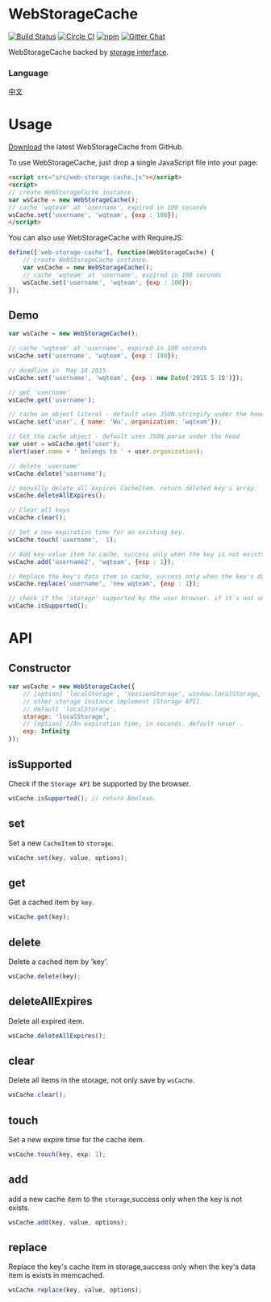 # WebStorageCache  
[![Build Status](https://travis-ci.org/WQTeam/web-storage-cache.svg?branch=master)](https://travis-ci.org/WQTeam/web-storage-cache)
[![Circle CI](https://circleci.com/gh/WQTeam/web-storage-cache.svg?style=svg)](https://circleci.com/gh/WQTeam/web-storage-cache)
[![npm](https://img.shields.io/npm/dt/web-storage-cache.svg)]()
<a href='https://gitter.im/WQTeam/web-storage-cache'>
<img src='https://badges.gitter.im/Join%20Chat.svg' alt='Gitter Chat' />
</a>

WebStorageCache backed by [storage interface](http://www.w3.org/TR/webstorage/#storage).  

### Language
[中文](https://github.com/WQTeam/web-storage-cache/blob/master/README_zh_CN.md)

# Usage

[Download](https://github.com/WQTeam/web-storage-cache/releases) the latest WebStorageCache from GitHub.

To use WebStorageCache, just drop a single JavaScript file into your page:
```html
<script src="src/web-storage-cache.js"></script>
<script>
// create WebStorageCache instance.
var wsCache = new WebStorageCache();
// cache 'wqteam' at 'username', expired in 100 seconds
wsCache.set('username', 'wqteam', {exp : 100});
</script>
```
You can also use WebStorageCache with RequireJS:
```javascript
define(['web-storage-cache'], function(WebStorageCache) {
    // create WebStorageCache instance.
    var wsCache = new WebStorageCache();
    // cache 'wqteam' at 'username', expired in 100 seconds
    wsCache.set('username', 'wqteam', {exp : 100});
});
```

## Demo
```javascript
var wsCache = new WebStorageCache();

// cache 'wqteam' at 'username', expired in 100 seconds
wsCache.set('username', 'wqteam', {exp : 100});

// deadline in  May 18 2015
wsCache.set('username', 'wqteam', {exp : new Date('2015 5 18')});

// get 'username'
wsCache.get('username');

// cache an object literal - default uses JSON.stringify under the hood
wsCache.set('user', { name: 'Wu', organization: 'wqteam'});

// Get the cache object - default uses JSON.parse under the hood
var user = wsCache.get('user');
alert(user.name + ' belongs to ' + user.organization);

// delete 'username'
wsCache.delete('username');

// manually delete all expires CacheItem. return deleted key's array.
wsCache.deleteAllExpires();

// Clear all keys
wsCache.clear();

// Set a new expiration time for an existing key.
wsCache.touch('username',  1);

// Add key-value item to cache, success only when the key is not exists in cache
wsCache.add('username2', 'wqteam', {exp : 1});

// Replace the key's data item in cache, success only when the key's data item is exists in cache.
wsCache.replace('username', 'new wqteam', {exp : 1});

// check if the 'storage' supported by the user browser. if it`s not supported by the user browser all the  WebStorageCache API methods will do noting.
wsCache.isSupported();

```
# API

## Constructor
```javascript
var wsCache = new WebStorageCache({
    // [option] 'localStorage', 'sessionStorage', window.localStorage, window.sessionStorage or
    // other storage instance implement [Storage API].
    // default 'localStorage'.
    storage: 'localStorage',
    // [option] //An expiration time, in seconds. default never .
    exp: Infinity
});
```

## isSupported
Check if the `Storage API` be supported by the browser.
```javascript
wsCache.isSupported(); // return Boolean.
```

## set
Set a new `CacheItem` to `storage`.
```javascript
wsCache.set(key, value, options);
```

## get
Get a cached item by `key`.
```javascript
wsCache.get(key);
```

## delete
Delete a cached item by 'key'.
```javascript
wsCache.delete(key);
```
## deleteAllExpires
Delete all expired item.
```javascript
wsCache.deleteAllExpires();
```
## clear
Delete all items in the storage, not only save by `wsCache`.
```javascript
wsCache.clear();
```
## touch
Set a new expire time for the cache item.
```javascript
wsCache.touch(key, exp: 1);
```
## add
add a new cache item to the `storage`,success only when the key is not exists.
```javascript
wsCache.add(key, value, options);
```
## replace
Replace the key's cache item in storage,success only when the key's data item is exists in memcached.
```javascript
wsCache.replace(key, value, options);
```
